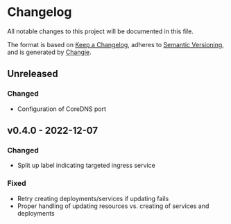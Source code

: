 # Changelog

All notable changes to this project will be documented in this file.

The format is based on [Keep a Changelog](https://keepachangelog.com/en/1.0.0/),
adheres to [Semantic Versioning](https://semver.org/spec/v2.0.0.html),
and is generated by [Changie](https://github.com/miniscruff/changie).

## Unreleased

### Changed

* Configuration of CoreDNS port

## v0.4.0 - 2022-12-07

### Changed

* Split up label indicating targeted ingress service

### Fixed

* Retry creating deployments/services if updating fails
* Proper handling of updating resources vs. creating of services and deployments

